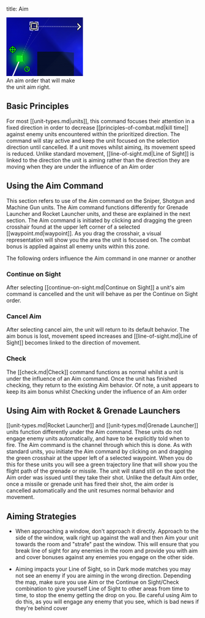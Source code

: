 title: Aim

<div class="thumb tright"><div class="thumbinner" style="width:202px;"><img src="images/thumb/d/d4/Aim.png/200px-Aim.png" />  <div class="thumbcaption">An aim order that will make the unit aim right.</div></div></div>


## <span class="mw-headline" id="Basic_Principles"> Basic Principles </span>

For most [[unit-types.md|units]], this command focuses their attention in a fixed direction in order to decrease [[principles-of-combat.md|kill time]] against enemy units encountered within the prioritized direction.  The command will stay active and keep the unit focused on the selection direction until cancelled.  If a unit moves whilst aiming, its movement speed is reduced. Unlike standard movement, [[line-of-sight.md|Line of Sight]] is linked to the direction the unit is aiming rather than the direction they are moving when they are under the influence of an Aim order

## <span class="mw-headline" id="Using_the_Aim_Command"> Using the Aim Command </span>

This section refers to use of the Aim command on the Sniper, Shotgun and Machine Gun units.  The Aim command functions differently for Grenade Launcher and Rocket Launcher units, and these are explained in the next section. The Aim command is initiated by clicking and dragging the green crosshair found at the upper left corner of a selected [[waypoint.md|waypoint]].  As you drag the crosshair, a visual representation will show you the area the unit is focused on.  The combat bonus is applied against all enemy units within this zone.  

The following orders influence the Aim command in one manner or another

### <span class="mw-headline" id="Continue_on_Sight">Continue on Sight</span>

After selecting [[continue-on-sight.md|Continue on Sight]] a unit's aim command is cancelled and the unit will behave as per the Continue on Sight order.  

### <span class="mw-headline" id="Cancel_Aim">Cancel Aim</span>

After selecting cancel aim, the unit will return to its default behavior. The aim bonus is lost, movement speed increases and [[line-of-sight.md|Line of Sight]] becomes linked to the direction of movement.

### <span class="mw-headline" id="Check">Check</span>

The [[check.md|Check]] command functions as normal whilst a unit is under the influence of an Aim command.  Once the unit has finished checking, they return to the existing Aim behavior. Of note, a unit appears to keep its aim bonus whilst Checking under the influence of an Aim order

## <span class="mw-headline" id="Using_Aim_with_Rocket_.26_Grenade_Launchers"> Using Aim with Rocket &amp; Grenade Launchers </span>

[[unit-types.md|Rocket Launcher]] and [[unit-types.md|Grenade Launcher]] units function differently under the Aim command.  These units do not engage enemy units automatically, and have to be explicitly told when to fire.  The Aim command is the channel through which this is done.  As with standard units, you initiate the Aim command by clicking on and dragging the green crosshair at the upper left of a selected waypoint.  When you do this for these units you will see a green trajectory line that will show you the flight path of the grenade or missile.  The unit will stand still on the spot the Aim order was issued until they take their shot. Unlike the default Aim order, once a missile or grenade unit has fired their shot, the aim order is cancelled automatically and the unit resumes normal behavior and movement.

## <span class="mw-headline" id="Aiming_Strategies">Aiming Strategies</span>

*   When approaching a window, don't approach it directly.  Approach to the side of the window, walk right up against the wall and then Aim your unit towards the room and "strafe" past the window. This will ensure that you break line of sight for any enemies in the room and provide you with aim and cover bonuses against any enemies you engage on the other side.

*   Aiming impacts your Line of Sight, so in Dark mode matches you may not see an enemy if you are aiming in the wrong direction.  Depending the map, make sure you use Aim or the Continue on Sight/Check combination to give yourself Line of Sight to other areas from time to time, to stop the enemy getting the drop on you. Be careful using Aim to do this, as you will engage any enemy that you see, which is bad news if they're behind cover

<!-- 
NewPP limit report
Preprocessor node count: 27/1000000
Post‐expand include size: 0/2097152 bytes
Template argument size: 0/2097152 bytes
Expensive parser function count: 0/100
-->

<!-- Saved in parser cache with key fs_error420_com:pcache:idhash:101-0!*!0!!en!2!* and timestamp 20140722101804 -->